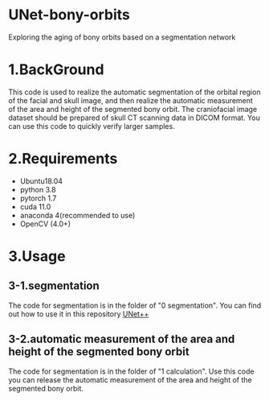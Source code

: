 # UNet-bony-orbits
Exploring the aging of bony orbits based on a segmentation network

# 1.BackGround
This code is used to realize the automatic segmentation of the orbital region of the facial and skull image, and then realize the automatic measurement of the area and height of the segmented bony orbit. The craniofacial image dataset should be prepared of skull CT scanning data in DICOM format. You can use this code to quickly verify larger samples.

# 2.Requirements
- Ubuntu18.04
- python 3.8
- pytorch 1.7
- cuda 11.0
- anaconda 4(recommended to use)
- OpenCV (4.0+)

# 3.Usage
## 3-1.segmentation
The code for segmentation is in the folder of "0 segmentation".
You can find out how to use it in this repository [UNet++](https://github.com/4uiiurz1/pytorch-nested-unet)

## 3-2.automatic measurement of the area and height of the segmented bony orbit
The code for segmentation is in the folder of "1 calculation".
Use this code you can release the automatic measurement of the area and height of the segmented bony orbit.
